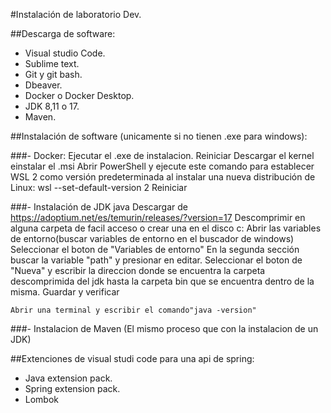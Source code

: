 #Instalación de laboratorio Dev.

##Descarga de software:

- Visual studio Code.
- Sublime text.
- Git y git bash.
- Dbeaver.
- Docker o Docker Desktop.
- JDK 8,11 o 17.
- Maven.

##Instalación de software (unicamente si no tienen .exe para windows):

###- Docker:
	Ejecutar el .exe de instalacion.
	Reiniciar
	Descargar el kernel einstalar el .msi
	Abrir PowerShell y ejecute este comando para establecer WSL 2 como versión predeterminada al instalar una nueva distribución de Linux:
	wsl --set-default-version 2
	Reiniciar

###- Instalación de JDK java
	Descargar de https://adoptium.net/es/temurin/releases/?version=17
	Descomprimir en alguna carpeta de facil acceso o crear una en el disco c:
	Abrir las variables de entorno(buscar variables de entorno en el buscador de windows)
	Seleccionar el boton de "Variables de entorno"
	En la segunda sección buscar la variable "path" y presionar en editar.
	Seleccionar el boton de "Nueva" y escribir la direccion donde se encuentra la carpeta descomprimida del jdk hasta la carpeta bin que se encuentra dentro de la misma.
	Guardar y verificar

	Abrir una terminal y escribir el comando"java -version"

###- Instalacion de Maven
	(El mismo proceso que con la instalacion de un JDK)

##Extenciones de visual studi code para una api de spring:

- Java extension pack.
- Spring extension pack.
- Lombok


